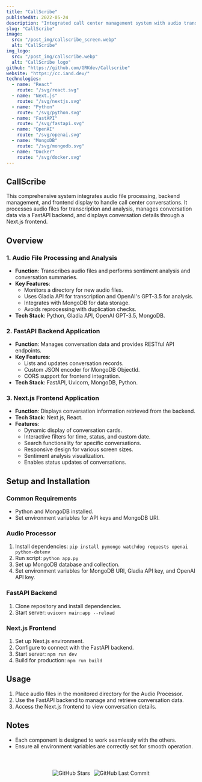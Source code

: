 ```yaml
---
title: "CallScribe"
publishedAt: 2022-05-24
description: "Integrated call center management system with audio transcription with AI, FastAPI for data handling, and a Next.js interface for accessing and interacting with conversation data."
slug: "CallScribe"
image: 
  src: "/post_img/callscribe_screen.webp"
  alt: "CallScribe"
img_logo:
  src: "/post_img/callscribe.webp"
  alt: "CallScribe logo"
github: "https://github.com/GRKdev/Callscribe"
website: "https://cc.iand.dev/"
technologies:
  - name: "React"
    route: "/svg/react.svg"
  - name: "Next.js"
    route: "/svg/nextjs.svg"
  - name: "Python"
    route: "/svg/python.svg"
  - name: "FastAPI"
    route: "/svg/fastapi.svg"
  - name: "OpenAI"
    route: "/svg/openai.svg"
  - name: "MongoDB"
    route: "/svg/mongodb.svg"
  - name: "Docker"
    route: "/svg/docker.svg"
---
```





## CallScribe


This comprehensive system integrates audio file processing, backend management, and frontend display to handle call center conversations. It processes audio files for transcription and analysis, manages conversation data via a FastAPI backend, and displays conversation details through a Next.js frontend.

## Overview

### 1. Audio File Processing and Analysis
- **Function**: Transcribes audio files and performs sentiment analysis and conversation summaries.
- **Key Features**:
  - Monitors a directory for new audio files.
  - Uses Gladia API for transcription and OpenAI's GPT-3.5 for analysis.
  - Integrates with MongoDB for data storage.
  - Avoids reprocessing with duplication checks.
- **Tech Stack**: Python, Gladia API, OpenAI GPT-3.5, MongoDB.

### 2. FastAPI Backend Application
- **Function**: Manages conversation data and provides RESTful API endpoints.
- **Key Features**:
  - Lists and updates conversation records.
  - Custom JSON encoder for MongoDB ObjectId.
  - CORS support for frontend integration.
- **Tech Stack**: FastAPI, Uvicorn, MongoDB, Python.

### 3. Next.js Frontend Application
- **Function**: Displays conversation information retrieved from the backend.
- **Tech Stack**: Next.js, React.
- **Features**:
  - Dynamic display of conversation cards.
  - Interactive filters for time, status, and custom date.
  - Search functionality for specific conversations.
  - Responsive design for various screen sizes.
  - Sentiment analysis visualization.
  - Enables status updates of conversations.

## Setup and Installation

### Common Requirements
- Python and MongoDB installed.
- Set environment variables for API keys and MongoDB URI.


### Audio Processor
1. Install dependencies: `pip install pymongo watchdog requests openai python-dotenv`
2. Run script: `python app.py`
3. Set up MongoDB database and collection.
4. Set environment variables for MongoDB URI, Gladia API key, and OpenAI API key.

### FastAPI Backend
1. Clone repository and install dependencies.
2. Start server: `uvicorn main:app --reload`

### Next.js Frontend
1. Set up Next.js environment.
2. Configure to connect with the FastAPI backend.
3. Start server: `npm run dev`
4. Build for production: `npm run build`

## Usage

1. Place audio files in the monitored directory for the Audio Processor.
2. Use the FastAPI backend to manage and retrieve conversation data.
3. Access the Next.js frontend to view conversation details.

## Notes

- Each component is designed to work seamlessly with the others.
- Ensure all environment variables are correctly set for smooth operation.

<div style="display: flex; justify-content: center; padding-top: 40px">
  <img src="https://img.shields.io/github/stars/GRKdev/callscribe.svg" alt="GitHub Stars" style="margin-right: 10px;"/>
  <img src="https://img.shields.io/github/last-commit/GRKdev/callscribe.svg" alt="GitHub Last Commit" />
</div>
